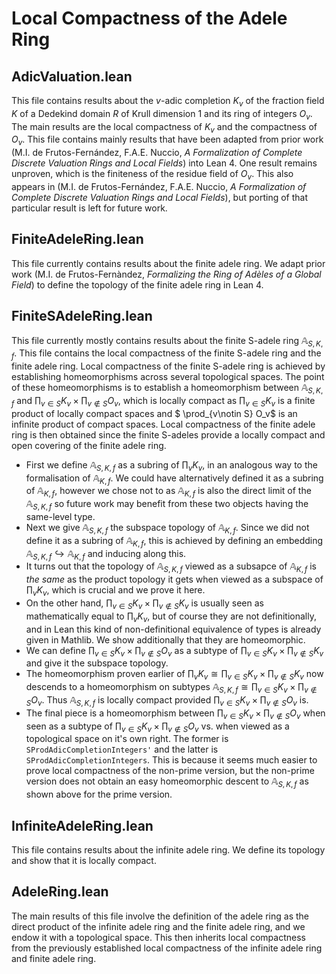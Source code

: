 # Local Compactness of the Adele Ring

## AdicValuation.lean

This file contains results about the $v$-adic completion $K_v$ of the fraction field $K$ of a Dedekind domain $R$ of Krull dimension $1$ and its ring of integers $O_v$. The main results are the local compactness of $K_v$ and the compactness of $O_v$. This file contains mainly results that have been adapted from prior work (M.I. de Frutos-Fernández, F.A.E. Nuccio, *A Formalization of Complete Discrete Valuation Rings and Local Fields*) into Lean 4. One result remains unproven, which is the finiteness of the residue field of $O_v$. This also appears in (M.I. de Frutos-Fernández, F.A.E. Nuccio, *A Formalization of Complete Discrete Valuation Rings and Local Fields*), but porting of that particular result is left for future work.

## FiniteAdeleRing.lean

This file currently contains results about the finite adele ring. We adapt prior work (M.I. de Frutos-Fernàndez, *Formalizing the Ring of Adèles of a Global Field*) to define the topology of 
the finite adele ring in Lean 4.

## FiniteSAdeleRing.lean 

This file currently mostly contains results about the finite S-adele ring $\mathbb{A}_{S, K, f}$. This file contains the local compactness of the finite S-adele ring and the finite adele ring. Local compactness of the finite S-adele ring is achieved by establishing homeomorphisms across several topological spaces. The point of these homeomorphisms is to establish a homeomorphism between  $\mathbb{A}_{S, K, f}$ and $\prod_{v\in S} K_v \times \prod_{v\notin S} O_v$, which is locally compact as $\prod_{v\in S} K_v$ is a finite product of locally compact spaces and $ \prod_{v\notin S} O_v$ is an infinite product of compact spaces. Local compactness of the finite adele ring is then obtained since the finite S-adeles provide a locally compact and open covering of the finite adele ring.

- First we define $\mathbb{A}_{S, K, f}$ as a subring of $\prod_v K_v$, in an analogous way to the formalisation of $\mathbb{A}_{K, f}$. We could have alternatively defined it as a subring of $\mathbb{A}_{K, f}$, however we chose not to as $\mathbb{A}_{K, f}$ is also the direct limit of the $\mathbb{A}_{S, K, f}$ so future work may benefit from these two objects having the same-level type.
- Next we give $\mathbb{A}_{S, K, f}$ the subspace topology of $\mathbb{A}_{K, f}$. Since we did not define it as a subring of $\mathbb{A}_{K, f}$, this is achieved by defining an embedding $\mathbb{A}_{S, K, f} \hookrightarrow \mathbb{A}_{K, f}$ and inducing along this. 
- It turns out that the topology of $\mathbb{A}_{S, K, f}$ viewed as a subsapce of $\mathbb{A}_{K, f}$ is _the same_ as the product topology it gets when viewed as a subspace of $\prod_v K_v$, which is crucial and we prove it here.
- On the other hand, $\prod_{v\in S} K_v \times \prod_{v\notin S} K_v$ is usually seen as mathematically equal to $\prod_v K_v$, but of course they are not definitionally, and in Lean this kind of non-definitional equivalence of types is already given in Mathlib. We show additionally that they are homeomorphic.
- We can define $\prod_{v\in S} K_v \times \prod_{v\notin S} O_v$ as a subtype of $\prod_{v\in S} K_v \times \prod_{v\notin S} K_v$ and give it the subspace topology. 
- The homeomorphism proven earlier of $\prod_v K_v \cong \prod_{v\in S} K_v \times \prod_{v\notin S} K_v$ now descends to a homeomorphism on subtypes $\mathbb{A}_{S, K, f}\cong \prod_{v\in S} K_v \times \prod_{v\notin S} O_v$. Thus $\mathbb{A}_{S, K, f}$ is locally compact provided $\prod_{v\in S} K_v \times \prod_{v\notin S} O_v$ is.
- The final piece is a homeomorphism between $\prod_{v\in S} K_v \times \prod_{v\notin S} O_v$ when seen as a subtype of $\prod_{v\in S} K_v \times \prod_{v\notin S} O_v$ vs. when viewed as a topological space on it's own right. The former is `SProdAdicCompletionIntegers'` and the latter is `SProdAdicCompletionIntegers`. This is because it seems much easier to prove local compactness of the non-prime version, but the non-prime version does not obtain an easy homeomorphic descent to $\mathbb{A}_{S, K, f}$ as shown above for the prime version. 

## InfiniteAdeleRing.lean

This file contains results about the infinite adele ring. We define its topology and show that it is locally compact.

## AdeleRing.lean 

The main results of this file involve the definition of the adele ring as the direct product of the infinite adele ring and the finite adele ring, and we endow it with a topological space. This then inherits local compactness from the previously established local compactness of the infinite adele ring and finite adele ring.
